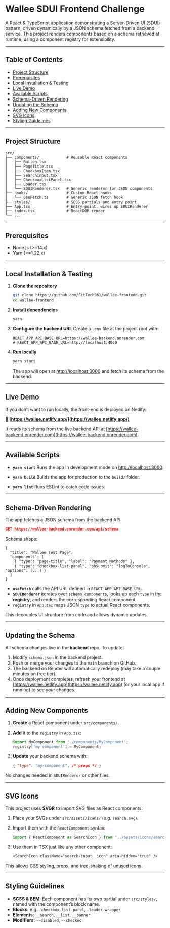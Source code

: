 # Wallee SDUI Frontend Challenge

A React & TypeScript application demonstrating a Server-Driven UI (SDUI) pattern, driven dynamically by a JSON schema fetched from a backend service. This project renders components based on a schema retrieved at runtime, using a component registry for extensibility.

---

## Table of Contents

* [Project Structure](#project-structure)
* [Prerequisites](#prerequisites)
* [Local Installation & Testing](#local-installation--testing)
* [Live Demo](#live-demo)
* [Available Scripts](#available-scripts)
* [Schema-Driven Rendering](#schema-driven-rendering)
* [Updating the Schema](#updating-the-schema)
* [Adding New Components](#adding-new-components)
* [SVG Icons](#svg-icons)
* [Styling Guidelines](#styling-guidelines)

---

## Project Structure

```
src/
├── components/            # Reusable React components
│   ├── Button.tsx
│   ├── PageTitle.tsx
│   ├── CheckboxItem.tsx
│   ├── SearchInput.tsx
│   ├── CheckboxListPanel.tsx
│   ├── Loader.tsx
│   └── SDUIRenderer.tsx   # Generic renderer for JSON components
├── hooks/                 # Custom React hooks
│   └── useFetch.ts        # Generic JSON fetch hook
├── styles/                # SCSS partials and entry point
├── App.tsx                # Entry-point, wires up SDUIRenderer
├── index.tsx              # ReactDOM render
└── ...
```

---

## Prerequisites

* Node.js (>=14.x)
* Yarn (>=1.22.x)

---

## Local Installation & Testing

1. **Clone the repository**

   ```bash
   git clone https://github.com/FitTech961/wallee-frontend.git
   cd wallee-frontend
   ```

2. **Install dependencies**

   ```bash
   yarn
   ```

3. **Configure the backend URL**
   Create a `.env` file at the project root with:

   ```env
   REACT_APP_API_BASE_URL=https://wallee-backend.onrender.com
   # REACT_APP_API_BASE_URL=http://localhost:4000
   ```

4. **Run locally**

   ```bash
   yarn start
   ```

   The app will open at [http://localhost:3000](http://localhost:3000) and fetch its schema from the backend.

---

## Live Demo

If you don’t want to run locally, the front-end is deployed on Netlify:

**🔗 [https://wallee.netlify.app/](https://wallee.netlify.app/)**

It reads its schema from the live backend API at [https://wallee-backend.onrender.com](https://wallee-backend.onrender.com).

---

## Available Scripts

* **`yarn start`**
  Runs the app in development mode on [http://localhost:3000](http://localhost:3000).

* **`yarn build`**
  Builds the app for production to the `build/` folder.

* **`yarn lint`**
  Runs ESLint to catch code issues.

---

## Schema-Driven Rendering

The app fetches a JSON schema from the backend API:

```json
GET https://wallee-backend.onrender.com/api/schema
```

Schema shape:

```jsonc
{
  "title": "Wallee Test Page",
  "components": [
    { "type": "page-title", "label": "Payment Methods" },
    { "type": "checkbox-list-panel", "onSubmit": "logToConsole", "options": [...] }
  ]
}
```

* **`useFetch`** calls the API URL defined in `REACT_APP_API_BASE_URL`.
* **`SDUIRenderer`** iterates over `schema.components`, looks up each `type` in the **registry**, and renders the corresponding React component.
* **`registry`** in `App.tsx` maps JSON `type` to actual React components.

This decouples UI structure from code and allows dynamic updates.

---

## Updating the Schema

All schema changes live in the **backend** repo. To update:

1. Modify `schema.json` in the backend project.
2. Push or merge your changes to the `main` branch on GitHub.
3. The backend on Render will automatically redeploy (may take a couple minutes on free tier).
4. Once deployment completes, refresh your frontend at [https://wallee.netlify.app](https://wallee.netlify.app) (or your local app if running) to see your changes.

---

## Adding New Components

1. **Create** a React component under `src/components/`.

2. **Add** it to the `registry` in `App.tsx`:

   ```ts
   import MyComponent from './components/MyComponent';
   registry['my-component'] = MyComponent;
   ```

3. **Update** your backend schema with:

   ```json
   { "type": "my-component", /* props */ }
   ```

No changes needed in `SDUIRenderer` or other files.

---

## SVG Icons

This project uses **SVGR** to import SVG files as React components:

1. Place your SVGs under `src/assets/icons/` (e.g. `search.svg`).
2. Import them with the `ReactComponent` syntax:

   ```ts
   import { ReactComponent as SearchIcon } from '../assets/icons/search.svg';
   ```
3. Use them in TSX just like any other component:

   ```tsx
   <SearchIcon className="search-input__icon" aria-hidden="true" />
   ```

This allows CSS styling, props, and tree-shaking of unused icons.

---

## Styling Guidelines

* **SCSS & BEM**: Each component has its own partial under `src/styles/`, named with the component’s block name.
* **Blocks**: e.g. `.checkbox-list-panel`, `.loader-wrapper`
* **Elements**: `__search`, `__list`, `__banner`
* **Modifiers**: `--disabled`, `--checked`
